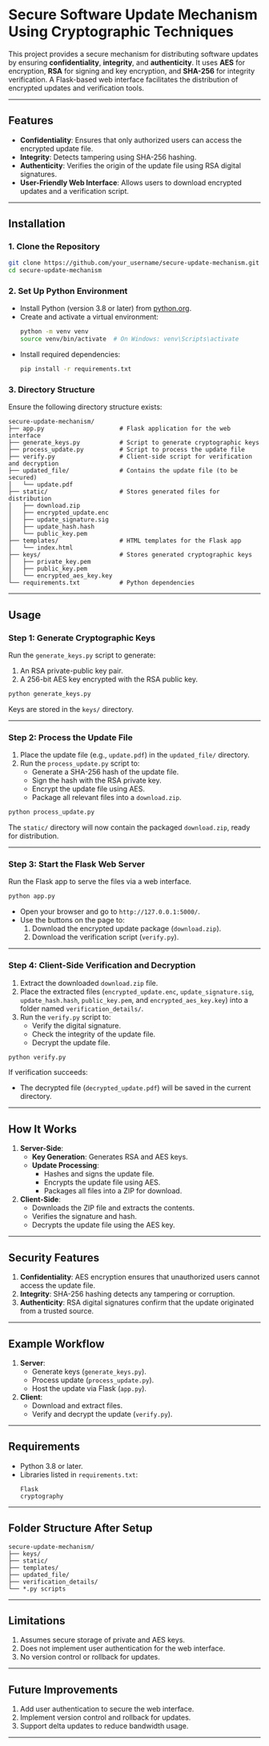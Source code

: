 # **Secure Software Update Mechanism Using Cryptographic Techniques**

This project provides a secure mechanism for distributing software updates by ensuring **confidentiality**, **integrity**, and **authenticity**. It uses **AES** for encryption, **RSA** for signing and key encryption, and **SHA-256** for integrity verification. A Flask-based web interface facilitates the distribution of encrypted updates and verification tools.

---

## **Features**
- **Confidentiality**: Ensures that only authorized users can access the encrypted update file.
- **Integrity**: Detects tampering using SHA-256 hashing.
- **Authenticity**: Verifies the origin of the update file using RSA digital signatures.
- **User-Friendly Web Interface**: Allows users to download encrypted updates and a verification script.

---

## **Installation**

### **1. Clone the Repository**
```bash
git clone https://github.com/your_username/secure-update-mechanism.git
cd secure-update-mechanism
```

### **2. Set Up Python Environment**
- Install Python (version 3.8 or later) from [python.org](https://www.python.org/).
- Create and activate a virtual environment:
  ```bash
  python -m venv venv
  source venv/bin/activate  # On Windows: venv\Scripts\activate
  ```
- Install required dependencies:
  ```bash
  pip install -r requirements.txt
  ```

### **3. Directory Structure**
Ensure the following directory structure exists:

```
secure-update-mechanism/
├── app.py                     # Flask application for the web interface
├── generate_keys.py           # Script to generate cryptographic keys
├── process_update.py          # Script to process the update file
├── verify.py                  # Client-side script for verification and decryption
├── updated_file/              # Contains the update file (to be secured)
│   └── update.pdf
├── static/                    # Stores generated files for distribution
│   ├── download.zip
│   ├── encrypted_update.enc
│   ├── update_signature.sig
│   ├── update_hash.hash
│   └── public_key.pem
├── templates/                 # HTML templates for the Flask app
│   └── index.html
├── keys/                      # Stores generated cryptographic keys
│   ├── private_key.pem
│   ├── public_key.pem
│   └── encrypted_aes_key.key
└── requirements.txt           # Python dependencies
```

---

## **Usage**

### **Step 1: Generate Cryptographic Keys**
Run the `generate_keys.py` script to generate:
1. An RSA private-public key pair.
2. A 256-bit AES key encrypted with the RSA public key.

```bash
python generate_keys.py
```

Keys are stored in the `keys/` directory.

---

### **Step 2: Process the Update File**
1. Place the update file (e.g., `update.pdf`) in the `updated_file/` directory.
2. Run the `process_update.py` script to:
   - Generate a SHA-256 hash of the update file.
   - Sign the hash with the RSA private key.
   - Encrypt the update file using AES.
   - Package all relevant files into a `download.zip`.

```bash
python process_update.py
```

The `static/` directory will now contain the packaged `download.zip`, ready for distribution.

---

### **Step 3: Start the Flask Web Server**
Run the Flask app to serve the files via a web interface.

```bash
python app.py
```

- Open your browser and go to `http://127.0.0.1:5000/`.
- Use the buttons on the page to:
  1. Download the encrypted update package (`download.zip`).
  2. Download the verification script (`verify.py`).

---

### **Step 4: Client-Side Verification and Decryption**
1. Extract the downloaded `download.zip` file.
2. Place the extracted files (`encrypted_update.enc`, `update_signature.sig`, `update_hash.hash`, `public_key.pem`, and `encrypted_aes_key.key`) into a folder named `verification_details/`.
3. Run the `verify.py` script to:
   - Verify the digital signature.
   - Check the integrity of the update file.
   - Decrypt the update file.

```bash
python verify.py
```

If verification succeeds:
- The decrypted file (`decrypted_update.pdf`) will be saved in the current directory.

---

## **How It Works**
1. **Server-Side**:
   - **Key Generation**: Generates RSA and AES keys.
   - **Update Processing**:
     - Hashes and signs the update file.
     - Encrypts the update file using AES.
     - Packages all files into a ZIP for download.
2. **Client-Side**:
   - Downloads the ZIP file and extracts the contents.
   - Verifies the signature and hash.
   - Decrypts the update file using the AES key.

---

## **Security Features**
1. **Confidentiality**: AES encryption ensures that unauthorized users cannot access the update file.
2. **Integrity**: SHA-256 hashing detects any tampering or corruption.
3. **Authenticity**: RSA digital signatures confirm that the update originated from a trusted source.

---

## **Example Workflow**
1. **Server**:
   - Generate keys (`generate_keys.py`).
   - Process update (`process_update.py`).
   - Host the update via Flask (`app.py`).
2. **Client**:
   - Download and extract files.
   - Verify and decrypt the update (`verify.py`).

---

## **Requirements**
- Python 3.8 or later.
- Libraries listed in `requirements.txt`:
  ```plaintext
  Flask
  cryptography
  ```

---

## **Folder Structure After Setup**
```
secure-update-mechanism/
├── keys/
├── static/
├── templates/
├── updated_file/
├── verification_details/
└── *.py scripts
```

---

## **Limitations**
1. Assumes secure storage of private and AES keys.
2. Does not implement user authentication for the web interface.
3. No version control or rollback for updates.

---

## **Future Improvements**
1. Add user authentication to secure the web interface.
2. Implement version control and rollback for updates.
3. Support delta updates to reduce bandwidth usage.

---

